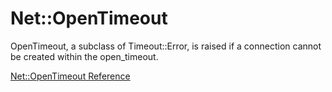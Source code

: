 # Net::OpenTimeout

OpenTimeout, a subclass of Timeout::Error, is raised if a connection cannot be
created within the open_timeout.

[Net::OpenTimeout Reference](https://ruby-doc.org/stdlib-2.5.0/libdoc/net/protocol/rdoc/Net/OpenTimeout.html)
